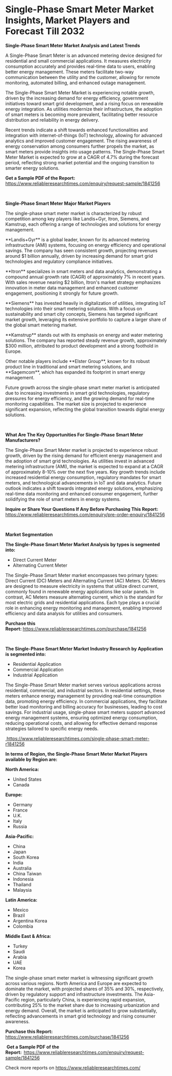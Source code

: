 <p><h1>Single-Phase Smart Meter Market Insights, Market Players and Forecast Till 2032</h1></p><p><strong>Single-Phase Smart Meter Market Analysis and Latest Trends</strong></p>
<p><p>A Single-Phase Smart Meter is an advanced metering device designed for residential and small commercial applications. It measures electricity consumption accurately and provides real-time data to users, enabling better energy management. These meters facilitate two-way communication between the utility and the customer, allowing for remote monitoring, automated billing, and enhanced outage management.</p><p>The Single-Phase Smart Meter Market is experiencing notable growth, driven by the increasing demand for energy efficiency, government initiatives toward smart grid development, and a rising focus on renewable energy integration. As utilities modernize their infrastructure, the adoption of smart meters is becoming more prevalent, facilitating better resource distribution and reliability in energy delivery.</p><p>Recent trends indicate a shift towards enhanced functionalities and integration with internet-of-things (IoT) technology, allowing for advanced analytics and improved customer engagement. The rising awareness of energy conservation among consumers further propels the market, as smart meters provide insights into usage patterns. The Single-Phase Smart Meter Market is expected to grow at a CAGR of 4.7% during the forecast period, reflecting strong market potential and the ongoing transition to smarter energy solutions.</p></p>
<p><strong>Get a Sample PDF of the Report:&nbsp;</strong> <a href="https://www.reliableresearchtimes.com/enquiry/request-sample/1841256?utm_campaign=2326&utm_medium=2&utm_source=Github&utm_content=ia&utm_term=12042025&utm_id=single-phase-smart-meter">https://www.reliableresearchtimes.com/enquiry/request-sample/1841256</a></p>
<p>&nbsp;</p>
<p><strong>Single-Phase Smart Meter Major Market Players</strong></p>
<p><p>The single-phase smart meter market is characterized by robust competition among key players like Landis+Gyr, Itron, Siemens, and Kamstrup, each offering a range of technologies and solutions for energy management. </p><p>**Landis+Gyr** is a global leader, known for its advanced metering infrastructure (AMI) systems, focusing on energy efficiency and operational savings. The company has seen consistent growth, projecting revenues around $1 billion annually, driven by increasing demand for smart grid technologies and regulatory compliance initiatives.</p><p>**Itron** specializes in smart meters and data analytics, demonstrating a compound annual growth rate (CAGR) of approximately 7% in recent years. With sales revenue nearing $2 billion, Itron's market strategy emphasizes innovation in meter data management and enhanced customer engagement, positioning it strongly for future growth.</p><p>**Siemens** has invested heavily in digitalization of utilities, integrating IoT technologies into their smart metering solutions. With a focus on sustainability and smart city concepts, Siemens has targeted significant market growth, leveraging its extensive portfolio to capture a larger share of the global smart metering market.</p><p>**Kamstrup** stands out with its emphasis on energy and water metering solutions. The company has reported steady revenue growth, approximately $300 million, attributed to product development and a strong foothold in Europe.</p><p>Other notable players include **Elster Group**, known for its robust product line in traditional and smart metering solutions, and **Sagemcom**, which has expanded its footprint in smart energy management.</p><p>Future growth across the single-phase smart meter market is anticipated due to increasing investments in smart grid technologies, regulatory pressures for energy efficiency, and the growing demand for real-time monitoring capabilities. The market size is projected to experience significant expansion, reflecting the global transition towards digital energy solutions.</p></p>
<p>&nbsp;</p>
<p><strong>What Are The Key Opportunities For Single-Phase Smart Meter Manufacturers?</strong></p>
<p><p>The Single-Phase Smart Meter market is projected to experience robust growth, driven by the rising demand for efficient energy management and the adoption of smart grid technologies. As utilities invest in advanced metering infrastructure (AMI), the market is expected to expand at a CAGR of approximately 8-10% over the next five years. Key growth trends include increased residential energy consumption, regulatory mandates for smart meters, and technological advancements in IoT and data analytics. Future outlook indicates a shift towards integrated energy solutions, emphasizing real-time data monitoring and enhanced consumer engagement, further solidifying the role of smart meters in energy systems.</p></p>
<p><strong>Inquire or Share Your Questions If Any Before Purchasing This Report:</strong> <a href="https://www.reliableresearchtimes.com/enquiry/pre-order-enquiry/1841256?utm_campaign=2326&utm_medium=2&utm_source=Github&utm_content=ia&utm_term=12042025&utm_id=single-phase-smart-meter">https://www.reliableresearchtimes.com/enquiry/pre-order-enquiry/1841256</a></p>
<p>&nbsp;</p>
<p><strong>Market Segmentation</strong></p>
<p><strong>The Single-Phase Smart Meter Market Analysis by types is segmented into:</strong></p>
<p><ul><li>Direct Current Meter</li><li>Alternating Current Meter</li></ul></p>
<p><p>The Single-Phase Smart Meter market encompasses two primary types: Direct Current (DC) Meters and Alternating Current (AC) Meters. DC Meters are designed to measure electricity in systems that utilize direct current, commonly found in renewable energy applications like solar panels. In contrast, AC Meters measure alternating current, which is the standard for most electric grids and residential applications. Each type plays a crucial role in enhancing energy monitoring and management, enabling improved efficiency and data analysis for utilities and consumers.</p></p>
<p><strong>Purchase this Report:&nbsp;</strong><a href="https://www.reliableresearchtimes.com/purchase/1841256?utm_campaign=2326&utm_medium=2&utm_source=Github&utm_content=ia&utm_term=12042025&utm_id=single-phase-smart-meter">https://www.reliableresearchtimes.com/purchase/1841256</a></p>
<p>&nbsp;</p>
<p><strong>The Single-Phase Smart Meter Market Industry Research by Application is segmented into:</strong></p>
<p><ul><li>Residential Application</li><li>Commercial Application</li><li>Industrial Application</li></ul></p>
<p><p>The Single-Phase Smart Meter market serves various applications across residential, commercial, and industrial sectors. In residential settings, these meters enhance energy management by providing real-time consumption data, promoting energy efficiency. In commercial applications, they facilitate better load monitoring and billing accuracy for businesses, leading to cost savings. For industrial usage, single-phase smart meters support advanced energy management systems, ensuring optimized energy consumption, reducing operational costs, and allowing for effective demand response strategies tailored to specific energy needs.</p></p>
<p><a href="https://www.reliableresearchtimes.com/single-phase-smart-meter-r1841256?utm_campaign=2326&utm_medium=2&utm_source=Github&utm_content=ia&utm_term=12042025&utm_id=single-phase-smart-meter">&nbsp;https://www.reliableresearchtimes.com/single-phase-smart-meter-r1841256</a></p>
<p><strong>In terms of Region, the Single-Phase Smart Meter Market Players available by Region are:</strong></p>
<p>
    <p> <strong> North America: </strong>
        <ul>
            <li>United States</li>
            <li>Canada</li>
        </ul>
        </p> 
    <p> <strong> Europe: </strong>
        <ul>
            <li>Germany</li>
            <li>France</li>
            <li>U.K.</li>
            <li>Italy</li>
            <li>Russia</li>
        </ul>
        </p> 
    <p> <strong> Asia-Pacific: </strong>
        <ul>
            <li>China</li>
            <li>Japan</li>
            <li>South Korea</li>
            <li>India</li>
            <li>Australia</li>
            <li>China Taiwan</li>
            <li>Indonesia</li>
            <li>Thailand</li>
            <li>Malaysia</li>
        </ul>
        </p> 
    <p> <strong> Latin America: </strong>
        <ul>
            <li>Mexico</li>
            <li>Brazil</li>
            <li>Argentina Korea</li>
            <li>Colombia</li>
        </ul>
        </p> 
    <p> <strong> Middle East & Africa: </strong>
        <ul>
            <li>Turkey</li>
            <li>Saudi</li>
            <li>Arabia</li>
            <li>UAE</li>
            <li>Korea</li>
        </ul>
    </p>
    </p>
<p><p>The single-phase smart meter market is witnessing significant growth across various regions. North America and Europe are expected to dominate the market, with projected shares of 35% and 30%, respectively, driven by regulatory support and infrastructure investments. The Asia-Pacific region, particularly China, is experiencing rapid expansion, contributing 25% to the market share due to increasing urbanization and energy demand. Overall, the market is anticipated to grow substantially, reflecting advancements in smart grid technology and rising consumer awareness.</p></p>
<p><strong>Purchase this Report: </strong><a href="https://www.reliableresearchtimes.com/purchase/1841256?utm_campaign=2326&utm_medium=2&utm_source=Github&utm_content=ia&utm_term=12042025&utm_id=single-phase-smart-meter">https://www.reliableresearchtimes.com/purchase/1841256</a></p>
<p>&nbsp;<strong>Get a Sample PDF of the Report:&nbsp;&nbsp;</strong><a href="https://www.reliableresearchtimes.com/enquiry/request-sample/1841256?utm_campaign=2326&utm_medium=2&utm_source=Github&utm_content=ia&utm_term=12042025&utm_id=single-phase-smart-meter">https://www.reliableresearchtimes.com/enquiry/request-sample/1841256</a></p>
<p><strong></strong></p>
<p>Check more reports on <a href="https://www.reliableresearchtimes.com/?utm_campaign=2326&utm_medium=2&utm_source=Github&utm_content=ia&utm_term=12042025&utm_id=single-phase-smart-meter">https://www.reliableresearchtimes.com/</a></p>